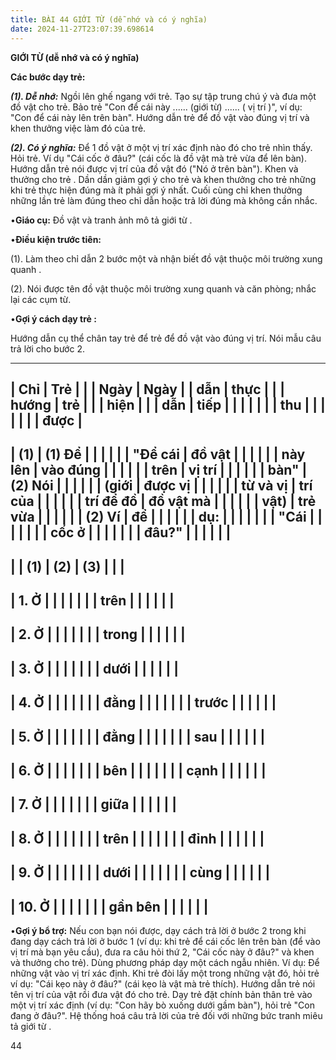 ```yaml
---
title: BÀI 44 GIỚI TỪ (dễ nhớ và có ý nghĩa)
date: 2024-11-27T23:07:39.698614
---
```


**GIỚI TỪ (dễ nhớ và có ý nghĩa)**

**Các bước dạy trẻ:**

***(1). Dễ nhớ:*** Ngồi lên ghế ngang với trẻ. Tạo sự tập trung chú ý
và đưa một đồ vật cho trẻ. Bảo trẻ "Con để cái này ...... (giới từ)
...... ( vị trí )", ví dụ: "Con để cái này lên trên bàn". Hướng dẫn
trẻ để đồ vật vào đúng vị trí và khen thưởng việc làm đó của trẻ.

***(2). Có ý nghĩa:*** Để 1 đồ vật ở một vị trí xác định nào đó cho
trẻ nhìn thấy. Hỏi trẻ. Ví dụ "Cái cốc ở đâu?" (cái cốc là đồ vật mà
trẻ vừa để lên bàn). Hướng dẫn trẻ nói được vị trí của đồ vật đó ("Nó
ở trên bàn"). Khen và thưởng cho trẻ . Dần dần giảm gợi ý cho trẻ và
khen thưởng cho trẻ những khi trẻ thực hiện đúng mà ít phải gợi ý
nhất. Cuối cùng chỉ khen thưởng những lần trẻ làm đúng theo chỉ dẫn
hoặc trả lời đúng mà không cần nhắc.

•**Giáo cụ:** Đồ vật và tranh ảnh mô tả giới từ .

•**Điều kiện trước tiên:**

(1). Làm theo chỉ dẫn 2 bước một và nhận biết đồ vật thuộc môi trường
xung quanh .

(2). Nói được tên đồ vật thuộc môi trường xung quanh và căn phòng;
nhắc lại các cụm từ.

•**Gợi ý cách dạy trẻ :**

Hướng dẫn cụ thể chân tay trẻ để trẻ để đồ vật vào đúng vị trí. Nói mẫu
câu trả lời cho bước 2.

-------------------------------------------------------------------------
| **Chỉ     | **Trẻ     |           |           | **Ngày    | **Ngày  |
| dẫn**     | thực      |           |           | hướng     | trẻ     |
|           | hiện**    |           |           | dẫn**     | tiếp    |
|           |           |           |           |           | thu     |
|           |           |           |           |           | được**  |
-------------------------------------------------------------------------
| **(1)**   | **(1) Để  |           |           |           |           |
| "**Để cái | đồ vật    |           |           |           |           |
| này lên   | vào đúng  |           |           |           |           |
| trên      | vị trí    |           |           |           |           |
| bàn**"    | (2) Nói   |           |           |           |           |
| **(giới   | được vị   |           |           |           |           |
| từ và vị  | trí của   |           |           |           |           |
| trí để đồ | đồ vật mà |           |           |           |           |
| vật)**   | trẻ vừa   |           |           |           |           |
| **(2) Ví  | để**      |           |           |           |           |
| dụ:**     |           |           |           |           |           |
| "**Cái    |           |           |           |           |           |
| cốc ở     |           |           |           |           |           |
| đâu?**"   |           |           |           |           |           |
-------------------------------------------------------------------------
|           | **(1)**   | **(2)**   | **(3)**   |           |           |
-------------------------------------------------------------------------
| 1. Ở   |           |           |           |           |           |
| trên    |           |           |           |           |           |
-------------------------------------------------------------------------
| 2. Ở   |           |           |           |           |           |
| trong   |           |           |           |           |           |
-------------------------------------------------------------------------
| 3. Ở   |           |           |           |           |           |
| dưới    |           |           |           |           |           |
-------------------------------------------------------------------------
| 4. Ở   |           |           |           |           |           |
| đằng    |           |           |           |           |           |
| trước   |           |           |           |           |           |
-------------------------------------------------------------------------
| 5. Ở   |           |           |           |           |           |
| đằng    |           |           |           |           |           |
| sau     |           |           |           |           |           |
-------------------------------------------------------------------------
| 6. Ở   |           |           |           |           |           |
| bên     |           |           |           |           |           |
| cạnh    |           |           |           |           |           |
-------------------------------------------------------------------------
| 7. Ở   |           |           |           |           |           |
| giữa    |           |           |           |           |           |
-------------------------------------------------------------------------
| 8. Ở   |           |           |           |           |           |
| trên    |           |           |           |           |           |
| đỉnh    |           |           |           |           |           |
-------------------------------------------------------------------------
| 9. Ở   |           |           |           |           |           |
| dưới    |           |           |           |           |           |
| cùng    |           |           |           |           |           |
-------------------------------------------------------------------------
| 10. Ở  |           |           |           |           |           |
| gần bên |           |           |           |           |           |
-------------------------------------------------------------------------

•**Gợi ý bổ trợ:** Nếu con bạn nói được, dạy cách trả lời ở bước 2
trong khi đang dạy cách trả lời ở bước 1 (ví dụ: khi trẻ để cái cốc
lên trên bàn (để vào vị trí mà bạn yêu cầu), đưa ra câu hỏi thứ 2,
"Cái cốc này ở đâu?" và khen và thưởng cho trẻ). Dùng phương pháp dạy
một cách ngẫu nhiên. Ví dụ: Để những vật vào vị trí xác định. Khi trẻ
đòi lấy một trong những vật đó, hỏi trẻ ví dụ: "Cái kẹo này ở đâu?"
(cái kẹo là vật mà trẻ thích). Hướng dẫn trẻ nói tên vị trí của vật
rồi đưa vật đó cho trẻ. Dạy trẻ đặt chính bản thân trẻ vào một vị trí
xác định (ví dụ: "Con hãy bò xuống dưới gầm bàn"), hỏi trẻ "Con đang ở
đâu?". Hệ thống hoá câu trả lời của trẻ đối với những bức tranh miêu
tả giới từ .

44

